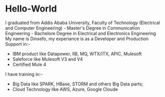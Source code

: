 # Hello-World

I graduated from Addis Ababa University, Faculty of Technology (Electrical and Computer Engineering)
    - Master's Degree in Communication Engineering
    - Bachelore Degree in Electrical and Electronics Engineering
My name is Dinsefo, my experiance is as a Developer and Production Support in:-
  - IBM product like Datapower, IIB, MQ, WTX/ITX, APIC, Mulesoft
  - Saleforce like Mulesoft V3 and V4
  - Certified Mule 4

    
I have training in:- 
  - Big Data like SPARK, HBase, STORM and others Big Data parts; 
  - Cloud Technology like AWS, Azure, Google Cloude

